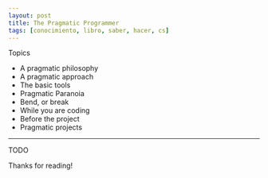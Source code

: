 ```yaml
---
layout: post
title: The Pragmatic Programmer
tags: [conocimiento, libro, saber, hacer, cs]
---
```


<!--Resumen-->

Topics 

- A pragmatic philosophy
- A pragmatic approach
- The basic tools
- Pragmatic Paranoia
- Bend, or break
- While you are coding
- Before the project
- Pragmatic projects

---

<!--more-->
TODO
  
Thanks for reading!